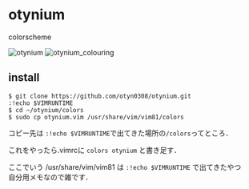 # otynium
colorscheme

![otynium](https://github.com/otyn0308/otynium/blob/master/picture/Screenshot%20from%202018-12-08%2012-24-38.png)
![otynium_colouring](https://github.com/otyn0308/otynium/blob/master/picture/otynium_colorling.png)

## install

```
$ git clone https://github.com/otyn0308/otynium.git
:!echo $VIMRUNTIME
$ cd ~/otynium/colors
$ sudo cp otynium.vim /usr/share/vim/vim81/colors
```
  
コピー先は ```:!echo $VIMRUNTIME```で出てきた場所の```/colors```ってところ．
  
これをやったら.vimrcに
```colors otynium```
と書き足す．  

ここでいう /usr/share/vim/vim81 は `:!echo $VIMRUNTIME` で出てきたやつ  
自分用メモなので雑です．
